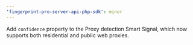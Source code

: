 ```yaml
---
'fingerprint-pro-server-api-php-sdk': minor
---
```


Add `confidence` property to the Proxy detection Smart Signal, which now supports both residential and public web proxies.
